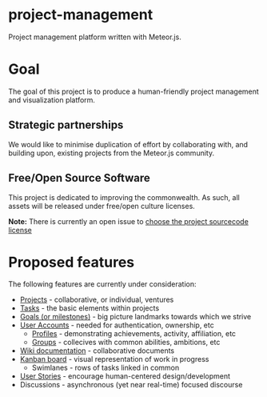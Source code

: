 # project-management
Project management platform written with Meteor.js.

# Goal
The goal of this project is to produce a human-friendly project management and visualization platform. 

## Strategic partnerships
We would like to minimise duplication of effort by collaborating with, and building upon, existing projects from the Meteor.js community.

## Free/Open Source Software
This project is dedicated to improving the commonwealth. As such, all assets will be released under free/open culture licenses.

**Note:** There is currently an open issue to [choose the project sourcecode license](https://github.com/meteorcrowd/project-management/issues/2)

# Proposed features
The following features are currently under consideration:

* [Projects](https://github.com/meteorcrowd/project-management/issues/22) - collaborative, or individual, ventures
* [Tasks](https://github.com/meteorcrowd/project-management/issues/18) - the basic elements within projects
* [Goals (or milestones)](https://github.com/meteorcrowd/project-management/issues/23) - big picture landmarks towards which we strive
* [User Accounts](https://github.com/meteorcrowd/project-management/issues/24) - needed for authentication, ownership, etc
  * [Profiles](https://github.com/meteorcrowd/project-management/issues/25) - demonstrating achievements, activity, affiliation, etc 
  * [Groups](https://github.com/meteorcrowd/project-management/issues/26) - collecives with common abilities, ambitions, etc 
* [Wiki documentation](https://github.com/meteorcrowd/project-management/issues/27) - collaborative documents
* [Kanban board](https://github.com/meteorcrowd/project-management/issues/11) - visual representation of work in progress
  * Swimlanes - rows of tasks linked in common
* [User Stories](https://github.com/meteorcrowd/project-management/issues/28) - encourage human-centered design/development
* Discussions - asynchronous (yet near real-time) focused discourse
